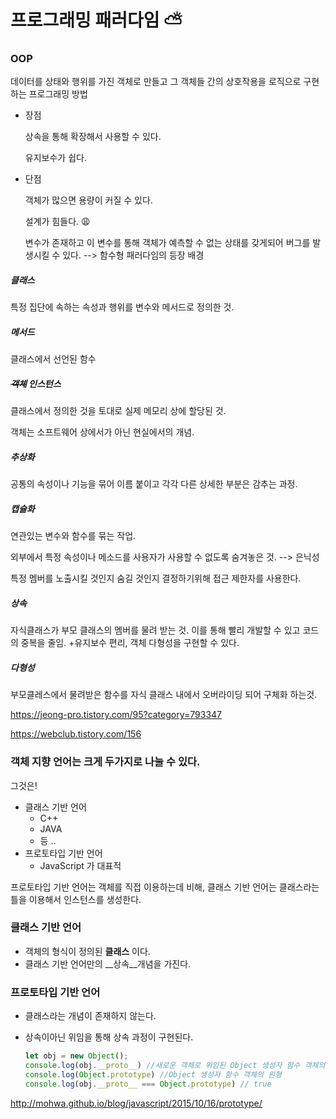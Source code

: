 # 프로그래밍 패러다임 :partly_sunny:

### OOP

데이터를 상태와 행위를 가진 객체로 만들고 그 객체들 간의 상호작용을 로직으로 구현하는 프로그래밍 방법

- 장점

  상속을 통해 확장해서 사용할 수 있다.

  유지보수가 쉽다.

- 단점

  객체가 많으면 용량이 커질 수 있다.

  설계가 힘들다. :weary:

  변수가 존재하고 이 변수를 통해 객체가 예측할 수 없는 상태를 갖게되어 버그를 발생시킬 수 있다. --> 함수형 패러다임의 등장 배경



##### 클래스

특정 집단에 속하는 속성과 행위를 변수와 메서드로 정의한 것.

##### 메서드

클래스에서 선언된 함수

##### ~~객체~~ 인스턴스

클래스에서 정의한 것을 토대로 실제 메모리 상에 할당된 것.

객체는 소프트웨어 상에서가 아닌 현실에서의 개념.

##### 추상화

공통의 속성이나 기능을 묶어 이름 붙이고 각각 다른 상세한 부분은 감추는 과정.

##### 캡슐화

연관있는 변수와 함수를 묶는 작업.

외부에서 특정 속성이나 메소드를 사용자가 사용할 수 없도록 숨겨놓은 것. --> 은닉성

특정 멤버를 노출시킬 것인지 숨길 것인지 결정하기위해 접근 제한자를 사용한다.

##### 상속

자식클래스가 부모 클래스의 멤버를 물려 받는 것. 이를 통해 빨리 개발할 수 있고 코드의 중복을 줄임. +유지보수 편리, 객체 다형성을 구현할 수 있다.

##### 다형성

부모클레스에서 물려받은 함수를 자식 클래스 내에서 오버라이딩 되어 구체화 하는것.



https://jeong-pro.tistory.com/95?category=793347

https://webclub.tistory.com/156



### 객체 지향 언어는 크게 두가지로 나눌 수 있다.

그것은!

- 클래스 기반 언어
  - C++
  - JAVA 
  - 등 ..
- 프로토타입 기반 언어
  - JavaScript 가 대표적

프로토타입 기반 언어는 객체를 직접 이용하는데 비해, 클래스 기반 언어는 클래스라는 틀을 이용해서 인스턴스를 생성한다.

### 클래스 기반 언어

- 객체의 형식이 정의된 __클래스__ 이다.
- 클래스 기반 언어만의 __상속__개념을 가진다.

### 프로토타입 기반 언어

- 클래스라는 개념이 존재하지 않는다.

- 상속이아닌 위임을 통해 상속 과정이 구현된다.

  ```javascript
  let obj = new Object();
  console.log(obj.__proto__) //새로운 객체로 위임된 Object 생성자 함수 객체의 원형
  console.log(Object.prototype) //Object 생성자 함수 객체의 원형
  console.log(obj.__proto__ === Object.prototype) // true
  
  ```

  

http://mohwa.github.io/blog/javascript/2015/10/16/prototype/

